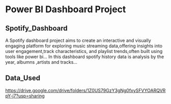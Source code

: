 # Power BI Dashboard Project
## Spotify_Dashboard

A Spotify dashboard project aims to create an interactive and visually engaging platform for exploring music streaming data,offering insights into user engagement,track characteristics, and playlist trends,often built using tools like power bi... In this dashboard spotify history data is analysis by the year, albumns ,artists and tracks...

## Data_Used
https://drive.google.com/drive/folders/1Z0US79GzY3gNg0fxySFVYOARQVRpY-j7?usp=sharing

